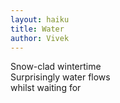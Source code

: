 ```yaml
---
layout: haiku
title: Water
author: Vivek
---
```

Snow-clad wintertime<br>
Surprisingly water flows<br>
whilst waiting for<br>
